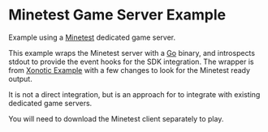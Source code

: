 # Minetest Game Server Example  

Example using a [Minetest](https://www.minetest.net/) dedicated game server.

This example wraps the Minetest server with a [Go](https://golang.org) binary, and introspects
stdout to provide the event hooks for the SDK integration. The wrapper is from [Xonotic Example](https://github.com/googleforgames/agones/blob/main/examples/xonotic/main.go) with a few changes to look for the Minetest ready output.

It is not a direct integration, but is an approach for to integrate with existing
dedicated game servers.

You will need to download the Minetest client separately to play.
